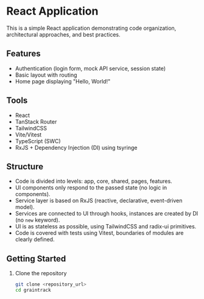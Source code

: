 # React Application

This is a simple React application demonstrating code organization, architectural approaches, and best practices.

## Features

- Authentication (login form, mock API service, session state)
- Basic layout with routing
- Home page displaying "Hello, World!"

## Tools

- React
- TanStack Router
- TailwindCSS
- Vite/Vitest
- TypeScript (SWC)
- RxJS + Dependency Injection (DI) using tsyringe

## Structure

- Code is divided into levels: app, core, shared, pages, features.
- UI components only respond to the passed state (no logic in components).
- Service layer is based on RxJS (reactive, declarative, event-driven model).
- Services are connected to UI through hooks, instances are created by DI (no `new` keyword).
- UI is as stateless as possible, using TailwindCSS and radix-ui primitives.
- Code is covered with tests using Vitest, boundaries of modules are clearly defined.

## Getting Started

1. Clone the repository
   ```bash
   git clone <repository_url>
   cd graintrack
